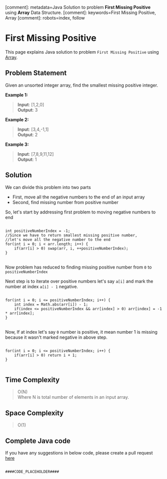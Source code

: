 [comment]: metadata=Java Solution to problem <strong>First Missing Positive</strong> using <strong>Array</strong> Data Structure.
[comment]: keywords=First Missing Positive, Array
[comment]: robots=index, follow






<h1>First Missing Positive</h1>
<p>
This page explains Java solution to problem <code class="inline">First Missing Positive</code> using <a href="####BASEURL####what-is-array" class="absolute" target="_blank" rel="noopener noreferrer">Array</a>.
</p>





<h2 class="heading">Problem Statement</h2>
<p>
Given an unsorted integer array, find the smallest missing positive integer.
</p>





<b>Example 1:</b>
<blockquote>
<p>
<b>Input</b>: [1,2,0]<br/>
<b>Output</b>: 3<br/>
</p>
</blockquote>

<b>Example 2:</b>
<blockquote>
<p>
<b>Input</b>: [3,4,-1,1]<br/>
<b>Output</b>: 2<br/>
</p>
</blockquote>

<b>Example 3:</b>
<blockquote>
<p>
<b>Input</b>: [7,8,9,11,12]<br/>
<b>Output</b>: 1<br/>
</p>
</blockquote>




<h2 class="heading">Solution</h2>
<p>
We can divide this problem into two parts
</p>
<ul>
<li>First, move all the negative numbers to the end of an input array</li>
<li>Second, find missing number from positive number</li>
</ul>

<p>So, let's start by addressing first problem to moving negative numbers to end</p>
<pre>
<code class="language-java">
int positiveNumberIndex = -1; 
//Since we have to return smallest missing positive number, 
//let's move all the negative number to the end
for(int i = 0; i &lt; arr.length; i++) {
    if(arr[i] &gt; 0) swap(arr, i, ++positiveNumberIndex);
}
</code>
</pre>





<p class="paragraph-heading">
Now problem has reduced to finding missing positive number from <code class="inline">0</code> to <code class="inline">positiveNumberIndex</code>
</p>
<p>
Next step is to iterate over positive numbers let's say <code class="inline">a[i]</code> and mark the number at index <code class="inline">a[i] - 1</code> negative.
</p>
<pre>
<code class="language-java">
for(int i = 0; i &lt;= positiveNumberIndex; i++) {
    int index = Math.abs(arr[i]) - 1;
    if(index <= positiveNumberIndex && arr[index] > 0) arr[index] = -1 * arr[index];
}
</code>
</pre>





<p>
Now, If at index let's say <code class="inline">0</code> number is positive, it mean number 1 is missing because it wasn't marked negative in above step.
</p>
<pre>
<code class="language-java">
for(int i = 0; i &lt;= positiveNumberIndex; i++) {
    if(arr[i] &gt; 0) return i + 1;
}
</code>
</pre>





<h2 class="heading">Time Complexity</h2>
<blockquote>
<p>
O(N) <br />
Where N is total number of elements in an input array.
</p>
</blockquote>




<h2 class="heading">Space Complexity</h2>
<blockquote>
<p>
O(1)
</p>
</blockquote>




<h2 class="heading">Complete Java code</h2>
If you have any suggestions in below code, please create a pull request <a href="####LINK_PLACEHOLDER####" target="_blank" rel="noopener noreferrer" class="absolute">here</a>
<pre>
<code class="language-java">
####CODE_PLACEHOLDER####
</code>
</pre>